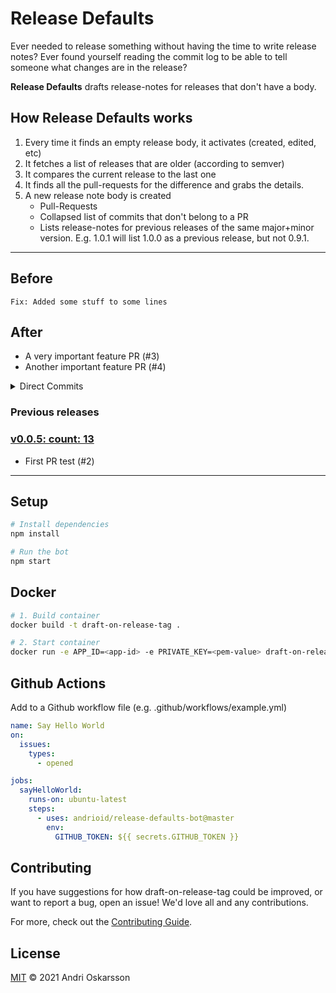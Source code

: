 # Release Defaults

Ever needed to release something without having the time to write release notes? Ever found yourself reading the commit log to be able to tell someone what changes are in the release?

**Release Defaults** drafts release-notes for releases that don't have a body.

## How Release Defaults works

1. Every time it finds an empty release body, it activates (created, edited, etc)
2. It fetches a list of releases that are older (according to semver)
3. It compares the current release to the last one
4. It finds all the pull-requests for the difference and grabs the details.
5. A new release note body is created
   - Pull-Requests
   - Collapsed list of commits that don't belong to a PR
   - Lists release-notes for previous releases of the same major+minor version. E.g. 1.0.1 will list 1.0.0 as a previous release, but not 0.9.1.

---

## Before

```
Fix: Added some stuff to some lines
```

## After

- A very important feature PR (#3)
- Another important feature PR (#4)

<details><summary>Direct Commits</summary>

- **Andri**: [sort of works now](https://github.com/andrioid/draft-on-release-tag/commit/24f4bfa9bf2c37e275d5af076823585873e5abc8)
- **Andri**: [Merge branch 'master' of github.com:andrioid/draft-on-release-tag](https://github.com/andrioid/draft-on-release-tag/commit/221cc686a3ffad906f56695b243ea246d37b9b1f)

</details>

<!-- Page break -->

### Previous releases

### [v0.0.5: count: 13](https://github.com/andrioid/draft-on-release-tag/releases/tag/v0.0.5)

- First PR test (#2)

---

## Setup

```sh
# Install dependencies
npm install

# Run the bot
npm start
```

## Docker

```sh
# 1. Build container
docker build -t draft-on-release-tag .

# 2. Start container
docker run -e APP_ID=<app-id> -e PRIVATE_KEY=<pem-value> draft-on-release-tag
```

## Github Actions

Add to a Github workflow file (e.g. .github/workflows/example.yml)

```yml
name: Say Hello World
on:
  issues:
    types:
      - opened

jobs:
  sayHelloWorld:
    runs-on: ubuntu-latest
    steps:
      - uses: andrioid/release-defaults-bot@master
        env:
          GITHUB_TOKEN: ${{ secrets.GITHUB_TOKEN }}
```

## Contributing

If you have suggestions for how draft-on-release-tag could be improved, or want to report a bug, open an issue! We'd love all and any contributions.

For more, check out the [Contributing Guide](CONTRIBUTING.md).

## License

[MIT](LICENSE) © 2021 Andri Oskarsson
